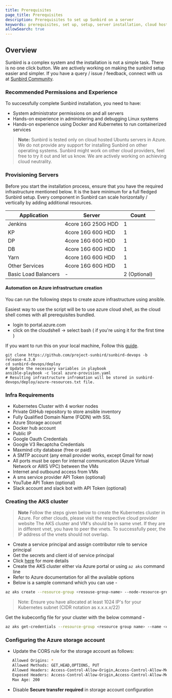```yaml
---
title: Prerequisites
page_title: Prerequisites
description: Prerequisites to set up Sunbird on a server
keywords: prerequisites, set up, setup, server installation, cloud hosting, hosting
allowSearch: true
---
```


## Overview

Sunbird is a complex system and the installation is not a simple task. There is no one click button. We are actively working on making the sunbird setup easier and simpler. If you have a query / issue / feedback, connect with us at [Sunbird Community](https://github.com/project-sunbird/sunbird-community/discussions).

### Recommended Permissions and Experience

To successfully complete Sunbird installation, you need to have:

- System administrator permissions on and all servers
- Hands-on experience in administering and debugging Linux systems
- Hands-on experience using Docker and Kubernetes to run containerized services

> **Note:** Sunbird is tested only on cloud hosted Ubuntu servers in Azure. We do not provide any support for installing Sunbird on other operating systems. Sunbird might work on other cloud providers, feel free to try it out and let us know. We are actively working on achieving cloud neutrality.

### Provisioning Servers

Before you start the installation process, ensure that you have the required infrastructure mentioned below. It is the bare minimum for a full fledged Sunbird setup. Every component in Sunbird can scale horizontally / vertically by adding additional resources.

|Application|  Server           |Count|
|-----------|-------------------|-----|  
|Jenkins    | 4core 16G 250G HDD | 1 |
| KP        | 4core 16G 60G HDD | 1 |
| DP        | 4core 16G 60G HDD | 1 |
| DB        | 4core 16G 60G HDD   | 1 |
| Yarn      | 4core 16G 60G HDD | 1 |
| Other Services | 4core 16G 60G HDD | 1 |
| Basic Load Balancers | - | 2 (Optional) |


#### Automation on Azure infrastructure creation

You can run the following steps to create azure infrastructure using ansible.

Easiest way to use the script will be to use azure cloud shell, as the cloud shell comes with all prerequisites bundled.
- login to portal.azure.com
- click on the cloudshell -> select bash ( if you're using it for the first time )

If you want to run this on your local machine, Follow this [guide](https://docs.microsoft.com/en-us/azure/developer/ansible/install-on-linux-vm?tabs=azure-cli#install-ansible-on-the-virtual-machine).

```
git clone https://github.com/project-sunbird/sunbird-devops -b release-4.3.0
cd sunbird-devops/deploy
# Update the necessary variables in playbook
ansible-playbook -c local azure-provision.yaml
# Resulting infrastructure infromation will be stored in sunbird-devops/deploy/azure-resources.txt file.
```

### Infra Requirements

- Kubernetes Cluster with 4 worker nodes
- Private GitHub repository to store ansible inventory
- Fully Qualified Domain Name (FQDN) with SSL
- Azure Storage account
- Docker hub account
- Public IP
- Google Oauth Credentials
- Google V3 Recaptcha Credentials
- Maxmind city database (free or paid)
- A SMTP account (any email provider works, except Gmail for now)
- All ports must be open for internal communication (Azure Virtual Network or AWS VPC) between the VMs
- Internet and outbound access from VMs
- A sms service provider API Token (optional)
- YouTube API Token (optional)
- Slack account and slack bot with API Token (optional)

### Creating the AKS cluster

> **Note**  Follow the steps given below to create the Kubernetes cluster in Azure. For other clouds, please visit the respective cloud provider website
The AKS cluster and VM's should be in same vnet. If they are in different vnet, you have to peer the vnets. To successfully peer, the IP address of the vnets should not overlap.

- Create a service principal and assign contributor role to service principal
- Get the secrets and client id of service principal
- Click [here](https://docs.microsoft.com/en-us/cli/azure/create-an-azure-service-principal-azure-cli) for more details
- Create the AKS cluster either via Azure portal or using `az aks` command line
- Refer to Azure documentation for all the available options
- Below is a sample command which you can use -

 ```bash
az aks create --resource-group <resouse-group-name> --node-resource-group <k8s-resource-group-name> --name <cluster name>  --node-count 4 --admin-username deployer --kubernetes-version 1.19.9 --service-principal "<service principal id>" --node-vm-size Standard_D4s_v3 --client-secret "<client id>" --network-plugin azure --ssh-key-value @deployer.pub -l <region> --vm-set-type VirtualMachineScaleSets --vnet-subnet-id /subscriptions/<subscription id>/resourceGroups/<resouse-group-name>/providers/Microsoft.Network/virtualNetworks/<vnet-name>/subnets/<subnet name>
```

> Note: Ensure you have allocated at least 1024 IP's for your Kubernetes subnet (CIDR notation as x.x.x.x/22)

Get the kubeconfig file for your cluster with the below command -

```bash
az aks get-credentials --resource-group <resource group name> --name <cluster name> --file  k8s.yaml
```

### Configuring the Azure storage account

- Update the CORS rule for the storage account as follows:

 ```bash
    Allowed Origins: *
    Allowed Methods: GET,HEAD,OPTIONS, PUT
    Allowed Headers: Access-Control-Allow-Origin,Access-Control-Allow-Method,Origin,x-ms-meta-qq,x-ms-blob-type,x-ms-blob-content-type,Content-Type
    Exposed Headers: Access-Control-Allow-Origin,Access-Control-Allow-Methods
    Max Age: 200

 ```
 
- Disable **Secure transfer required** in storage account configuration